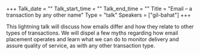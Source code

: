 +++
Talk_date = ""
Talk_start_time = ""
Talk_end_time = ""
Title = "Email – a transaction by any other name"
Type = "talk"
Speakers = ["gil-bahat"]
+++

This lightning talk will discuss how emails differ and how they relate to other types of transactions. We will dispel a few myths regarding how email placement operates and learn what we can do to monitor delivery and assure quality of service, as with any other transaction type.

